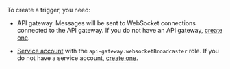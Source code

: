 To create a trigger, you need:

* API gateway. Messages will be sent to WebSocket connections connected to the API gateway. If you do not have an API gateway, [create one](../../api-gateway/operations/api-gw-create.md).

* [Service account](../../iam/concepts/users/service-accounts.md) with the `api-gateway.websocketBroadcaster` role. If you do not have a service account, [create one](../../iam/operations/sa/create.md).
